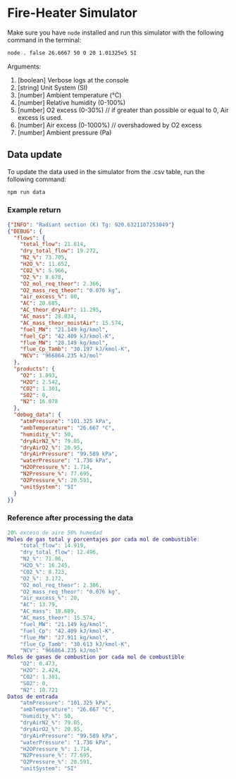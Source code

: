 # Fire-Heater Simulator

Make sure you have `node` installed and run this simulator with the following command in the terminal:

```sh
node . false 26.6667 50 0 20 1.01325e5 SI
```

Arguments:
1. [boolean] Verbose logs at the console
1. [string] Unit System (SI)
1. [number] Ambient temperature (°C)
1. [number] Relative humidity (0-100%)
1. [number] O2 excess (0-30%) // if greater than possible or equal to 0, Air excess is used.
1. [number] Air excess (0-1000%) // overshadowed by O2 excess
1. [number] Ambient pressure (Pa)

## Data update

To update the data used in the simulator from the .csv table, run the following command:

```sh
npm run data
```

### Example return

```json
{"INFO": "Radiant section (K) Tg: 920.6321107253049"}
{"DEBUG": {
  "flows": {
    "total_flow": 21.814,
    "dry_total_flow": 19.272,
    "N2_%": 73.705,
    "H2O_%": 11.652,
    "CO2_%": 5.966,
    "O2_%": 8.678,
    "O2_mol_req_theor": 2.366,
    "O2_mass_req_theor": "0.076 kg",
    "air_excess_%": 80,
    "AC": 20.685,
    "AC_theor_dryAir": 11.295,
    "AC_mass": 28.034,
    "AC_mass_theor_moistAir": 15.574,
    "fuel_MW": "21.149 kg/kmol",
    "fuel_Cp": "42.409 kJ/kmol-K",
    "flue_MW": "28.149 kg/kmol",
    "flue_Cp_Tamb": "30.197 kJ/kmol-K",
    "NCV": "966864.235 kJ/mol"
  },
  "products": {
    "O2": 1.893,
    "H2O": 2.542,
    "CO2": 1.301,
    "SO2": 0,
    "N2": 16.078
  },
  "debug_data": {
    "atmPressure": "101.325 kPa",
    "ambTemperature": "26.667 °C",
    "humidity_%": 50,
    "dryAirN2_%": 79.05,
    "dryAirO2_%": 20.95,
    "dryAirPressure": "99.589 kPa",
    "waterPressure": "1.736 kPa",
    "H2OPressure_%": 1.714,
    "N2Pressure_%": 77.695,
    "O2Pressure_%": 20.591,
    "unitSystem": "SI"
  }
}}
```

### Reference after processing the data

```m
20% exceso de aire 50% humedad
Moles de gas total y porcentajes por cada mol de combustible:
    "total_flow": 14.919,
    "dry_total_flow": 12.496,
    "N2_%": 71.86,
    "H2O_%": 16.245,
    "CO2_%": 8.723,
    "O2_%": 3.172,
    "O2_mol_req_theor": 2.366,
    "O2_mass_req_theor": "0.076 kg",
    "air_excess_%": 20,
    "AC": 13.79,
    "AC_mass": 18.689,
    "AC_mass_theor": 15.574,
    "fuel_MW": "21.149 kg/kmol",
    "fuel_Cp": "42.409 kJ/kmol-K",
    "flue_MW": "27.911 kg/kmol",
    "flue_Cp_Tamb": "30.613 kJ/kmol-K",
    "NCV": "966864.235 kJ/mol"
Moles de gases de combustion por cada mol de combustible
    "O2": 0.473,
    "H2O": 2.424,
    "CO2": 1.301,
    "SO2": 0,
    "N2": 10.721
Datos de entrada
    "atmPressure": "101.325 kPa",
    "ambTemperature": "26.667 °C",
    "humidity_%": 50,
    "dryAirN2_%": 79.05,
    "dryAirO2_%": 20.95,
    "dryAirPressure": "99.589 kPa",
    "waterPressure": "1.736 kPa",
    "H2OPressure_%": 1.714,
    "N2Pressure_%": 77.695,
    "O2Pressure_%": 20.591,
    "unitSystem": "SI"
```